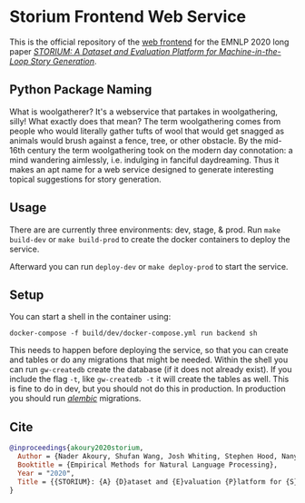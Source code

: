 # Storium Frontend Web Service

This is the official repository of the [web
frontend](https://storium.cs.umass.edu) for the EMNLP 2020 long paper
*[STORIUM: A Dataset and Evaluation Platform for Machine-in-the-Loop Story
Generation](https://arxiv.org/abs/2010.01717)*.

## Python Package Naming

What is woolgatherer? It's a webservice that partakes in woolgathering, silly!
What exactly does that mean? The term woolgathering comes from people who
would literally gather tufts of wool that would get snagged as animals would
brush against a fence, tree, or other obstacle. By the mid-16th century the
term woolgathering took on the modern day connotation: a mind wandering
aimlessly, i.e. indulging in fanciful daydreaming. Thus it makes an apt name
for a web service designed to generate interesting topical suggestions for
story generation.

## Usage

There are are currently three environments: dev, stage, & prod. Run `make
build-dev` or `make build-prod` to create the docker containers to deploy the
service.

Afterward you can run `deploy-dev` or `make deploy-prod` to start the service.

## Setup

You can start a shell in the container using:

```
docker-compose -f build/dev/docker-compose.yml run backend sh
```

This needs to happen before deploying the service, so that you can create and
tables or do any migrations that might be needed. Within the shell you can run
`gw-createdb` create the database (if it does not already exist). If you
include the flag `-t`, like `gw-createdb -t` it will create the tables as well.
This is fine to do in dev, but you should not do this in production. In
production you should run _[alembic](https://alembic.sqlalchemy.org/)_
migrations.


## Cite

```bibtex
@inproceedings{akoury2020storium,
  Author = {Nader Akoury, Shufan Wang, Josh Whiting, Stephen Hood, Nanyun Peng and Mohit Iyyer},
  Booktitle = {Empirical Methods for Natural Language Processing},
  Year = "2020",
  Title = {{STORIUM}: {A} {D}ataset and {E}valuation {P}latform for {S}tory {G}eneration}
}
```

